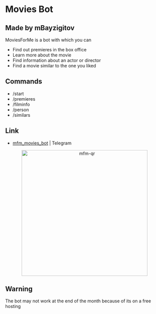 # Movies Bot
## Made by mBayzigitov

MoviesForMe is a bot with which you can

- Find out premieres in the box office
- Learn more about the movie
- Find information about an actor or director
- Find a movie similar to the one you liked

## Commands

- /start
- /premieres
- /filminfo
- /person
- /similars


## Link


- [mfm_movies_bot](https://t.me/mfm_movies_bot) | Telegram

<p align="center"><img src="https://user-images.githubusercontent.com/91501162/165148760-779e175d-5934-43aa-aac0-97b40d6ee7ea.jpg" alt="mfm-qr" width="400"></p>



## Warning

The bot may not work at the end of the month because of its on a free hosting
